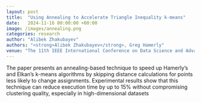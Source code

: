 ```yaml
---
layout: post
title:  "Using Annealing to Accelerate Triangle Inequality k-means"
date:   2024-11-16 00:00:00 +00:00
image: /images/annealing.png
categories: research
author: "Alibek Zhakubayev"
authors: "<strong>Alibek Zhakubayev</strong>, Greg Hamerly"
venue: "The 11th IEEE International Conference on Data Science and Advanced Analytics (DSAA)"
---
```

The paper presents an annealing-based technique to speed up Hamerly’s and Elkan’s k-means algorithms by skipping distance calculations for points less likely to change assignments. Experimental results show that this technique can reduce execution time by up to 15% without compromising clustering quality, especially in high-dimensional datasets
